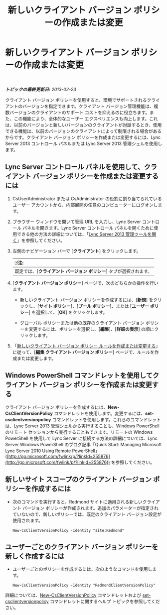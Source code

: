 ﻿---
title: 新しいクライアント バージョン ポリシーの作成または変更
TOCTitle: 新しいクライアント バージョン ポリシーの作成または変更
ms:assetid: 4be6e449-aa82-4b46-abb1-d31281573a72
ms:mtpsurl: https://technet.microsoft.com/ja-jp/library/JJ898476(v=OCS.15)
ms:contentKeyID: 52056598
ms.date: 05/19/2016
mtps_version: v=OCS.15
ms.translationtype: HT
---

# 新しいクライアント バージョン ポリシーの作成または変更

 

_**トピックの最終更新日:** 2013-02-23_

クライアント バージョン ポリシーを使用すると、環境でサポートされるクライアントのバージョンを指定できます。クライアント バージョン管理機能は、複数バージョンのクライアントのサポート コストを抑えるのに役立ちます。また、この機能により、全体的なユーザー エクスペリエンスも向上します。これは、以前のバージョンと新しいバージョンのクライアントが対話するとき、使用できる機能は、以前のバージョンのクライアントによって制限される場合があるからです。クライアント バージョン ポリシーを作成または変更するには、Lync Server 2013 コントロール パネルまたは Lync Server 2013 管理シェルを使用します。

## Lync Server コントロール パネルを使用して、クライアント バージョン ポリシーを作成または変更するには

1.  CsUserAdministrator または CsAdministrator の役割に割り当てられているユーザー アカウントから、内部展開の任意のコンピューターにログオンします。

2.  ブラウザー ウィンドウを開いて管理 URL を入力し、Lync Server コントロール パネルを開きます。Lync Server コントロール パネルを開くために使用できる他の方法の詳細については、「[Lync Server 2013 管理ツールを開く](lync-server-2013-open-lync-server-administrative-tools.md)」を参照してください。

3.  左側のナビゲーション バーで \[**クライアント**\] をクリックします。
    
    <table>
    <thead>
    <tr class="header">
    <th><img src="images/Gg412781.note(OCS.15).gif" title="note" alt="note" />注:</th>
    </tr>
    </thead>
    <tbody>
    <tr class="odd">
    <td>既定では、[<strong>クライアント バージョン ポリシー</strong>] タブが選択されます。</td>
    </tr>
    </tbody>
    </table>


4.  \[**クライアント バージョン ポリシー**\] ページで、次のどちらかの操作を行います。
    
      - 新しいクライアント バージョン ポリシーを作成するには、\[**新規**\] をクリックし、\[**サイト ポリシー**\]、\[**プール ポリシー**\]、または \[**ユーザー ポリシー**\] を選択して、\[**OK**\] をクリックします。
    
      - グローバル ポリシーまたは他の既存のクライアント バージョン ポリシーを変更するには、ポリシーを選択し、\[**編集**\]、\[**詳細の表示**\] の順にクリックします。

5.  「[新しいクライアント バージョン ポリシー ルールを作成または変更する](lync-server-2013-create-or-modify-a-new-client-version-policy-rule.md)」に従って、\[**編集 クライアント バージョン ポリシー**\] ページで、ルールを作成または変更します。

## Windows PowerShell コマンドレットを使用してクライアント バージョン ポリシーを作成または変更する

クライアント バージョン ポリシーを作成するには、**New-CsClientVersionPolicy** コマンドレットを使用します。変更するには、**set-csclientversionpolicy** コマンドレットを使用します。これらのコマンドレットは、Lync Server 2013 管理シェルから実行することも、Windows PowerShell のリモート セッションから実行することもできます。リモートの Windows PowerShell を使用して Lync Server に接続する方法の詳細については、Lync Server Windows PowerShell のブログ記事「Quick Start: Managing Microsoft Lync Server 2010 Using Remote PowerShell」 ([http://go.microsoft.com/fwlink/p/?linkId=255876](http://go.microsoft.com/fwlink/p/?linkid=255876)) を参照してください。

## 新しいサイト スコープのクライアント バージョン ポリシーを作成するには

  - 次のコマンドを実行すると、Redmond サイトに適用される新しいクライアント バージョン ポリシーが作成されます。追加のパラメーターが指定されていないので、新しいポリシーでは、既定のクライアント バージョン設定が使用されます。
    
        New-CsClientVersionPolicy -Identity "site:Redmond"

## ユーザーごとのクライアント バージョン ポリシーを新しく作成するには

  - ユーザーごとのポリシーを作成するには、次のようなコマンドを使用します。
    
        New-CsClientVersionPolicy -Identity "RedmondClientVersionPolicy"

詳細については、[New-CsClientVersionPolicy](https://docs.microsoft.com/en-us/powershell/module/skype/New-CsClientVersionPolicy) コマンドレットおよび [set-csclientversionpolicy](https://docs.microsoft.com/en-us/powershell/module/skype/Set-CsClientVersionPolicy) コマンドレットに関するヘルプ トピックを参照してください。

